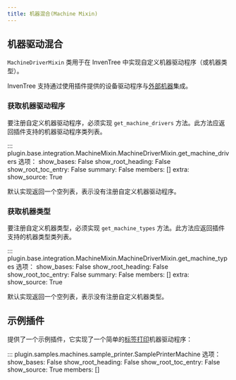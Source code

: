 ```yaml
---
title: 机器混合(Machine Mixin)
---
```


## 机器驱动混合

`MachineDriverMixin` 类用于在 InvenTree 中实现自定义机器驱动程序（或机器类型）。

InvenTree 支持通过使用插件提供的设备驱动程序与[外部机器](../machines/overview.md)集成。

### 获取机器驱动程序

要注册自定义机器驱动程序，必须实现 `get_machine_drivers` 方法。此方法应返回插件支持的机器驱动程序类列表。

::: plugin.base.integration.MachineMixin.MachineDriverMixin.get_machine_drivers
    选项：
      show_bases: False
      show_root_heading: False
      show_root_toc_entry: False
      summary: False
      members: []
      extra:
        show_source: True

默认实现返回一个空列表，表示没有注册自定义机器驱动程序。

### 获取机器类型

要注册自定义机器类型，必须实现 `get_machine_types` 方法。此方法应返回插件支持的机器类型类列表。

::: plugin.base.integration.MachineMixin.MachineDriverMixin.get_machine_types
    选项：
      show_bases: False
      show_root_heading: False
      show_root_toc_entry: False
      summary: False
      members: []
      extra:
        show_source: True

默认实现返回一个空列表，表示没有注册自定义机器类型。

## 示例插件

提供了一个示例插件，它实现了一个简单的[标签打印](../machines/label_printer.md)机器驱动程序：

::: plugin.samples.machines.sample_printer.SamplePrinterMachine
    选项：
        show_bases: False
        show_root_heading: False
        show_root_toc_entry: False
        show_source: True
        members: []
